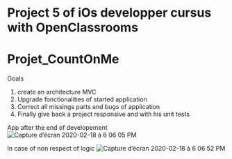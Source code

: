 # Project 5 of iOs developper cursus with OpenClassrooms
# Projet_CountOnMe

Goals
1. create an architecture MVC
2. Upgrade fonctionalities of started application 
3. Correct all missings parts and bugs of application 
4. Finally give back a project responsive and with his unit tests


App after the end of developement 
![Capture d’écran 2020-02-18 à 6 06 05 PM](https://user-images.githubusercontent.com/44929830/74725945-99054000-5279-11ea-9886-859759323963.png)


In case of non respect of logic 
![Capture d’écran 2020-02-18 à 6 06 52 PM](https://user-images.githubusercontent.com/44929830/74725940-973b7c80-5279-11ea-95e7-b9affbac95bc.png)
